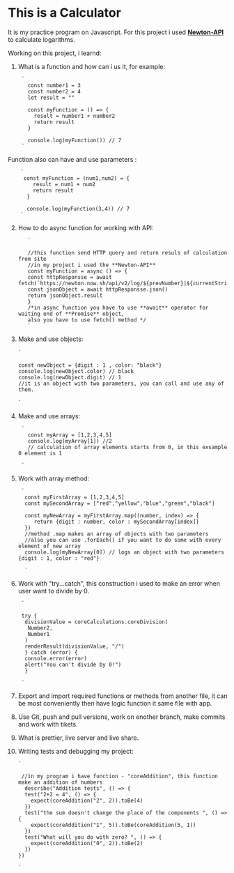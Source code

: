 # This is a Calculator
It is my practice program on Javascript.
For this project i used **[Newton-API](https://github.com/aunyks/newton-api)** to calculate logarithms.

Working on this project, i learnd:
1. What is a function and how can i us it, for example:
        
        `
          const number1 = 3
          const number2 = 4
          let result = ""

          const myFunction = () => {
            result = number1 + number2
            return result
          }

          console.log(myFunction()) // 7
        `
Function also can have and use parameters :

        `
         const myFunction = (num1,num2) = {
            result = num1 + num2
            return result 
          }

          console.log(myFunction(3,4)) // 7
        `

2. How to do async function for working with API:

          `

          //this function send HTTP query and return resuls of calculation from site
          //in my project i used the **Newton-API**
          const myFunction = async () => {
          const httpResponsse = await fetch(`https://newton.now.sh/api/v2/log/${prevNumber}|${currentString}`)
          const jsonObject = await httpResponsse.json()
          return jsonObject.result
          }
          /*in async function you have to use **await** operator for waiting end of **Promise** object,
          also you have to use fetch() method */
          `

3. Make and use objects:

      `

       const newObject = {digit : 1 , color: "black"}
       console.log(newObject.color) // black
       console.log(newObject.digit) // 1
       //it is an object with two parameters, you can call and use any of them.

      `

4. Make and use arrays:

        `
          const myArray = [1,2,3,4,5]
          console.log(myArray[1]) //2
          // calculation of array elements starts from 0, in this exsample 0 element is 1

        `

5. Work with array method:

        `
         const myFirstArray = [1,2,3,4,5]
         const mySecondArray = ["red","yellow","blue","green","black"]
         
         const myNewArray = myFirstArray.map((number, index) => {
            return {digit : number, color : mySecondArray[index]}
         })
         //method .map makes an array of objects with two parameters
         //also you can use .forEach() if you want to do some with every element of new array
         console.log(myNewArray[0]) // logs an object with two parameters {digit : 1, color : "red"}

         `
6. Work with "try...catch", this construction i used to make an error when user want to divide by 0.

        `
        
        try {
         divisionValue = coreCalculations.coreDivision(
          Number2,
          Number1
         )
         renderResult(divisionValue, "/")
         } catch (error) {
         console.error(error)
         alert("You can't divide by 0!")
         }

        `

7. Export and import required functions or methods from another file, it can be most conveniently then have logic function it same file with app.

8. Use Git, push and pull versions, work on enother branch, make commits and work with tikets.

9. What is prettier, live server and live share.

10. Writing tests and debugging my project:

        `
        
         //in my program i have function - "coreAddition", this function make an addition of numbers
          describe("Addition tests", () => {
          test("2+2 = 4", () => {
            expect(coreAddition("2", 2)).toBe(4)
          })
          test("the sum doesn't change the place of the components ", () => {
            expect(coreAddition("1", 5)).toBe(coreAddition(5, 1))
          })
          test("What will you do with zero? ", () => {
            expect(coreAddition("0", 2)).toBe(2)
          })
        })

        `

